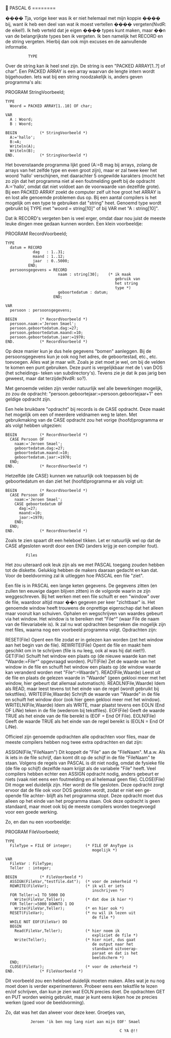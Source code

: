 
            PASCAL 6
            ========


 ����  Tja, vorige keer was ik er niet helemaal met mijn koppie
 ����  bij, want ik heb een deel van wat ik moest vertellen
 ����  vergeten(NvdR: de eikel!). Ik heb verteld dat je eigen
 ����  types kunt maken, maar ��n van de belangrijkste types ben
       ik vergeten. Ik ben namelijk het RECORD en de string
 vergeten. Hierbij dan ook mijn excuses en de aanvullende
 informatie.

              TYPE

 Over de string kan ik heel snel zijn. De string is een "PACKED
 ARRAY[1..?] of char". Een PACKED ARRAY is een array waarvan de
 lengte intern wordt bijgehouden. Iets wat bij een string
 noodzakelijk is, anders geven programma's als:

 PROGRAM StringVoorbeeld;

    TYPE
      Woord = PACKED ARRAY[1..10] OF char;

    VAR
      A : Woord;
      B : Woord;

    BEGIN          (* StringVoorbeeld *)
      A:='hallo';
      B:=A;
      Writeln(A);
      Writeln(B);
    END.           (* StringVoorbeeld *)

 Het bovenstaande programma lijkt goed (A:=B mag bij arrays,
 zolang de arrays van het zelfde type en even groot zijn), maar
 er zal twee keer het woord 'hallo' verschijnen, met daarachter
 5 ongewilde karakters (mocht het zo zijn dat het programma
 niet al een foutmelding geeft bij de opdracht A:='hallo',
 omdat dat niet voldoet aan de voorwaarde van dezelfde grote).
 Bij een PACKED ARRAY zoekt de computer zelf uit hoe groot het
 ARRAY is en lost alle genoemde problemen dus op. Bij een
 aantal compilers is het mogelijk om een type te gebruiken dat
 "string" heet. Genoemd type wordt gebruikt bij TYPE met
 "woord = string[10]" of bij VAR met "A : string[10]".

 Dat ik RECORD's vergeten ben is veel erger, omdat daar nou juist
 de meeste leuke dingen mee gedaan kunnen worden. Een klein
 voorbeeldje:

 PROGRAM RecordVoorbeeld;

    TYPE
      datum = RECORD
                dag   : 1..31;
                maand : 1..12;
                jaar  : 0..5000;
              END;
      persoonsgegevens = RECORD
                           naam : string[30];    (* ik maak
                                                    gebruik van
                                                    het string
                                                    type *)
                           geboortedatum : datum;
                         END;

    VAR
      persoon : persoonsgegevens;

    BEGIN          (* RecordVoorbeeld *)
      persoon.naam:='Jeroen Smael';
      persoon.geboortedatum.dag:=27;
      persoon.geboortedatum.maand:=10;
      persoon.geboortedatum.jaar:=1970;
    END.           (* RecordVoorbeeld *)

 Op deze manier kun je dus hele gegevens "bomen" aanleggen. Bij
 de persoonsgegevens kun je ook nog het adres, de geboortestad,
 etc., etc. toevoegen. Alles wat je maar wilt. Zoals je ziet
 moet je wel, om bij de velden te komen een punt gebruiken. 
 Deze punt is vergelijkbaar met de \ van DOS (het scheidings-
 teken van subdirectory's). Tevens zie je dat ik pas jarig ben
 geweest, maar dat terzijde(NvdR: so?).

 Met genoemde velden zijn verder natuurlijk wel alle 
 bewerkingen mogelijk,  zo zou de opdracht:
 "persoon.geboortejaar:=persoon.geboortejaar+1" een geldige
 opdracht zijn.

 Een hele bruikbare "opdracht" bij records is de CASE opdracht.
 Deze maakt het mogelijk om een of meerdere veldnamen weg te
 laten. Met gebruikmaking van de CASE opdracht zou het vorige
 (hoofd)programma er als volgt hebben uitgezien:

    BEGIN          (* RecordVoorbeeld *)
      CASE Persoon OF
        naam:='Jeroen Smael';
        geboortedatum.dag:=27;
        geboortedatum.maand:=10;
        geboortedatum.jaar:=1970;
      END;
    END.           (* RecordVoorbeeld *)

 Hetzelfde (de CASE) kunnen we natuurlijk ook toepassen bij de
 geboortedatum en dan ziet het (hoofd)programma er als volgt
 uit:

    BEGIN          (* RecordVoorbeeld *)
      CASE Persoon OF
        naam:='Jeroen Smael';
        CASE geboortedatum OF
          dag:=27;
          maand:=10;
          jaar:=1970;
        END;
      END;
    END.           (* RecordVoorbeeld *)

 Zoals te zien spaart dit een heleboel tikken. Let er
 natuurlijk wel op dat de CASE afgesloten wordt door een END
 (anders krijg je een compiler fout).

             Files

 Het zou uiteraard ook leuk zijn als we met PASCAL toegang
 zouden hebben tot de diskette. Gelukkig hebben de makers
 daaraan gedacht en kan dat. Voor de beeldvorming zal ik
 uitleggen hoe PASCAL een file "ziet".

 Een file is in PASCAL een lange keten gegevens. De gegevens
 zitten (en zullen ten eeuwige dagen blijven zitten) in de
 volgorde waarin ze zijn weggeschreven. Bij het werken met een
 file schuift er een "window" over de file, waardoor altijd
 maar ��n gegeven per keer "zichtbaar" is. Het genoemde window
 heeft trouwens de onprettige eigenschap dat het alleen maar
 vooruit kan schuiven. Ophalen en wegschrijven van waardes
 gebeurt via het window. Het window is te bereiken met "File^"
 (waar File de naam van de filevariabele is). Ik zal nu wat
 opdrachten bespreken die mogelijk zijn met files, waarna nog
 een voorbeeld programma volgt. Opdrachten zijn:

 RESET(File)
    Opent een file zodat er in gelezen kan worden (zet het
    window aan het begin van de file).
 REWRITE(File)
    Opent de file en maakt hem geschikt om in te schrijven
    (file is nu leeg, ook al was hij dat niet!!).
 GET(File)
    Schuift het window een plaats op (de nieuwe waarde kan met
    "Waarde:=File^" opgevraagd worden).
 PUT(File)
    Zet de waarde van het window in de file en schuift het
    window een plaats op (de window waarde kan veranderd worden
    met "File^:=Waarde").
 READ(File,Waarde) 
    Leest uit de file en plaats de gelezen waarde in "Waarde"
    (geen geklooi meer met het window, hier gebeurt dat
    allemaal automatisch).
 READLN(File,Waarde)
    Idem als READ, maar leest tevens tot het einde van de regel
    (wordt gebruikt bij tekstfiles).
 WRITE(File,Waarde)
    Schrijft de waarde van "Waarde" in de file en schuift het
    window door (ook hier geen geklooi meer met het window).
 WRITELN(File,Waarde)
    Idem als WRITE, maar plaatst tevens een EOLN (End OF LiNe)
    teken in de file (wederom bij tekstfiles).
 EOF(File)
    Geeft de waarde TRUE als het einde van de file bereikt is
    (EOF = End Of File).
 EOLN(File)
    Geeft de waarde TRUE als het einde van de regel bereikt is
    (EOLN = End Of LiNe).

 Officieel zijn genoemde opdrachten alle opdrachten voor files,
 maar de meeste compilers hebben nog twee extra opdrachten en
 dat zijn:

 ASSIGN(File,"FileNaam")
    Dit koppelt de "File" aan de "FileNaam". M.a.w. Als ik iets
    in de file schrijf, dan komt dit op de schijf in de file
    "FileNaam" te staan. Volgens de regels van PASCAL is dit
    niet nodig, omdat de fysieke file (de file op schijf)
    dezelfde naam krijgt als de variabele "File" heeft. Veel
    compilers hebben echter een ASSIGN opdracht nodig, anders
    gebeurt er niets (vaak niet eens een foutmelding en al
    helemaal geen file).
 CLOSE(File)
    Dit moge wel duidelijk zijn. Hier wordt de file gesloten.
    Deze opdracht zorgt ervoor dat de file ook voor DOS
    gesloten wordt, zodat er niet een ge-opende file achter-
    blijft als het programma stopt. Deze opdracht moet dus
    alleen op het einde van het programma staan. Ook deze
    opdracht is geen standaard, maar moet ook bij de meeste
    compilers worden toegevoegd voor een goede werking.

 Zo, en dan nu een voorbeeldje:

 PROGRAM FileVoorbeeld;

    TYPE
      FileType = FILE OF integer;      (* FILE OF AnyType is
                                          mogelijk *)

    VAR
      FileVar : FileType;
      Teller  : integer;

    BEGIN          (* FileVoorbeeld *)
      ASSIGN(FileVar,"testfile.dat");  (* voor de zekerheid *)
      REWRITE(FileVar);                (* ik wil er iets
                                          inschrijven *)
      FOR Teller:=1 TO 5000 DO
        Write(FileVar,Teller);         (* dat doe ik hier *)
      FOR Teller:=5000 DOWNTO 1 DO
        Write(FileVar,Teller);         (* en hier ook *)
      RESET(FileVar);                  (* nu wil ik lezen uit
                                          de file *)
      WHILE NOT EOF(FileVar) DO
      BEGIN
        Read(FileVar,Teller);          (* hier noem ik
                                          expliciet de file *)
        Write(Teller);                 (* hier niet, dus gaat
                                          de output naar het
                                          standaard uitvoerap-
                                          paraat en dat is het
                                          beeldscherm *)
      END;
      CLOSE(FileVar);                  (* voor de zekerheid *)
    END.           (* FileVoorbeeld *)

 Dit voorbeeld zou een heleboel duidelijk moeten maken. Alles
 wat je nu nog moet doen is verder experimenteren. Probeer eens
 een tekstfile te lezen en/of schrijven, dan kun je zien wat
 EOLN precies doet.
 De opdrachten GET en PUT worden weinig gebruikt, maar je kunt
 eens kijken hoe ze precies werken (goed voor de beeldvorming).

 Zo, dat was het dan alweer voor deze keer. Groetjes van,

               Jeroen 'ik ben nog lang niet aan mijn EOF' Smael

                                                      C YA @!!
